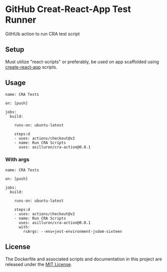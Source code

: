 # GitHub Creat-React-App Test Runner
GitHUb action to run CRA test script

## Setup
Must utilize "react-scripts" or preferably, be used on app scaffolded using [create-react-app](https://github.com/facebook/create-react-app) scripts.

## Usage

```
name: CRA Tests

on: [push]

jobs:
  build:

    runs-on: ubuntu-latest

    steps:d
    - uses: actions/checkout@v2
    - name: Run CRA Scripts
      uses: asilluron/cra-action@0.0.1
```

### With args 
```
name: CRA Tests

on: [push]

jobs:
  build:

    runs-on: ubuntu-latest

    steps:d
    - uses: actions/checkout@v2
    - name: Run CRA Scripts
      uses: asilluron/cra-action@0.0.1
      with:
        rsArgs: --env=jest-environment-jsdom-sixteen
```
        

## License

The Dockerfile and associated scripts and documentation in this project are released under the [MIT License](LICENSE).